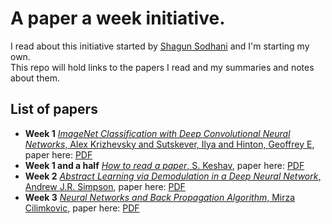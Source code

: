 # A paper a week initiative.

I read about this initiative started by [Shagun Sodhani](https://github.com/shagunsodhani) and I'm starting my own.  
This repo will hold links to the papers I read and my summaries and notes about them.  


## List of papers
* **Week 1** [*ImageNet Classification with Deep Convolutional Neural Networks*, Alex Krizhevsky and Sutskever, Ilya and Hinton, Geoffrey E](http://telegra.ph/ImageNet-Classification-with-Deep-Convolutional-Neural-Networks-A-summary-1st-Week-APAW-08-23), paper here: [PDF](https://papers.nips.cc/paper/4824-imagenet-classification-with-deep-convolutional-neural-networks.pdf)
* **Week 1 and a half** [*How to read a paper*, S. Keshav](http://telegra.ph/How-to-read-a-paper-a-summary-08-25), paper here: [PDF](http://blizzard.cs.uwaterloo.ca/keshav/home/Papers/data/07/paper-reading.pdf)  
* **Week 2** [*Abstract Learning via Demodulation in a Deep Neural Network*, Andrew J.R. Simpson](http://telegra.ph/Abstract-Learning-via-Demodulation-in-a-Deep-Neural-Network-A-summary-2nd-Week-APAW-08-31), paper here: [PDF](https://arxiv.org/pdf/1502.04042)  
* **Week 3** [*Neural Networks and Back Propagation Algorithm*, Mirza Cilimkovic](http://telegra.ph/Neural-Networks-and-Back-Propagation-Algorithm-A-summary-3rd-Week-APAW-09-03), paper here: [PDF](http://www.dataminingmasters.com/uploads/studentProjects/NeuralNetworks.pdf)

